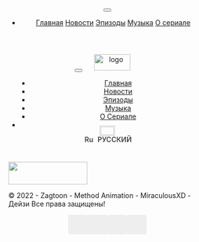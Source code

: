 <!DOCTYPE html>
<html lang="ru">
<head>
  <title>MiraculousXD | Онлайн просмотр телеканалов на каторых вещяют Miraculous</title>
  <meta charset="utf-8">
  <meta name="viewport" content="width=device-width, initial-scale=1, shrink-to-fit=no">
  <meta name="description" content="MiraculousXD - Официальный сайт">
	<script type="text/javascript" src="https://vk.com/js/api/openapi.js?162"></script>
	<div id="vk_community_messages"></div>
	<script type="text/javascript">
		VK.Widgets.CommunityMessages("vk_community_messages", 205696173, {
			tooltipButtonText: "Проблемы с сайтом?"
		});
	</script>
  <script src="http://miraculousxd.ru/cdn-cgi/apps/head/B4ygZ9RNViW2cCBSfzZ3xth7kV4.js"></script>
  <link href='https://fonts.googleapis.com/css?family=Montserrat:400,600,700%7CSource+Sans+Pro:400,600,700' rel='stylesheet'>
  <link rel="stylesheet" href="http://miraculousxd.ru/new/de/css/bootstrap.min.css">
  <link rel="stylesheet" href="http://miraculousxd.ru/new/de/css/font-icons.css">
  <link rel="stylesheet" href="http://miraculousxd.ru/new/de/css/style.css">
  <link rel="shortcut icon" href="http://miraculousxd.ru/favicon.ico">
  <link rel="apple-touch-icon" sizes="114x114" href="http://miraculousxd.ru/apple-touch-icon-114x114.png">
  <style>
    .container2{margin-top: 10px!important;}
  </style>
  <script src="http://miraculousxd.ru/new/de/js/lazysizes.min.js"></script>
  <style>



  <style>
  .loader-mask {display:none;}
  .loader {display:none;}
  </style>
  <style>

    .nav__search-trigger2 {
    color: #171821;
    font-size: 23px;
    width: 24px;
    height: 48px;
    line-height: 48px;
    text-align: center;}
    .nav--sticky {
        height: 48px;
        width:100%;
    }
    .displayblock{
        display:block!important;
    }
    div#nav__search-box > a {
        margin: 2px 0;
    }
    .flag{height: 14px; width: 24px; margin-right:2px;}
  </style>
  <style>
                    label {
                        color: #171821;
                        font-family: "Montserrat", sans-serif;
                        font-size: 13px;
                        font-weight: 700;
                        display: inline-block;
                        vertical-align: middle;
                        margin-bottom: 6px; }
                    
                    /* Checkboxes & Radio Buttons
                    -------------------------------------------------------*/
                    input[type="checkbox"] {
                        display: none; }
                    
                    input[type="checkbox"] + label:before {
                        width: 20px;
                        height: 20px;
                        content: "";
                        display: inline-block;
                        font-size: 13px;
                        margin: -4px 10px 0 0;
                        border-radius: 3px;
                        text-align: center;
                        vertical-align: middle;
                        cursor: pointer;
                        border: 1px solid #dbdce1; }
                    
                    input[type="checkbox"]:checked + label:after {
                        font-family: "ui-icons";
                        content: "\f383";
                        display: inline-block;
                        font-size: 15px;
                        text-align: center;
                        vertical-align: middle;
                        cursor: pointer;
                        position: absolute;
                        left: 5px;
                        top: 0; }
                    
                    input[type="checkbox"] + label,
                    input[type="radio"] + label {
                        cursor: pointer;
                        margin-bottom: 0;
                        position: relative;
                        line-height: 22px; }
                    
                    .radio > li,
                    .checkbox > li {
                        padding: 7px 0; }
                    
                    input[type="radio"] {
                        display: none; }
                    
                    input[type="radio"] + label:before {
                        display: inline-block;
                        content: "";
                        width: 20px;
                        height: 20px;
                        -webkit-box-shadow: 0 0 0 1px #dbdce1;
                                box-shadow: 0 0 0 1px #dbdce1;
                        border-radius: 40px;
                        margin: -3px 10px 0 0;
                        outline: none;
                        vertical-align: middle;
                        cursor: pointer;
                        margin-bottom: 0; }
                    
                    input[type="radio"]:checked + label:before {
                        background-color: #000;
                        border: 6px solid #fff;
                        padding: 1px; }
                    
                    input[type="radio"]:focus {
                        outline: none; }
  </style>
  <style>
     /* Font Family
  ================================================== */

  @import url('https://fonts.googleapis.com/css?family=Oxygen:300,400,700');


  /* Global Styles
  ================================================== */

  .container2 {
  -webkit-font-smoothing:antialiased;
  -webkit-text-size-adjust:100%;
  background-color:#f00fff00;
  color: rgb(74, 87, 100);
  font-size:1.05rem;
  font-family:"Oxygen", HelveticaNeue, "Helvetica Neue", Helvetica, Arial, sans-serif;
  font-weight:300;
  line-height:1.618;
  }

  *,::before,::after {
  box-sizing:border-box;
  }

  * {
  -webkit-tap-highlight-color:rgba(0,0,0,0);
  -webkit-tap-highlight-color:transparent;
  }


  /* Setup
  ================================================== */

  .disable-select {
     user-select: none; /* supported by Chrome and Opera */
    -webkit-user-select: none; /* Safari */
    -khtml-user-select: none; /* Konqueror HTML */
    -moz-user-select: none; /* Firefox */
    -ms-user-select: none; /* Internet Explorer/Edge */
  }

  .container2 { position:relative; margin:0 auto; max-width:800px; width:100%; }
  .column { width:inherit; }



  /* Misc.
  ================================================== */

  .add-bottom { margin-bottom:2rem !important; }
  .left { float:left; }
  .right { float:right; }
  .center { text-align:center; }
  .hidden { display:none; }

  .no-support {
  margin:2rem auto;
  text-align:center;
  width:90%;
  }


  /* Audio Player Styles
  ================================================== */

  audio {
  display:none;
  }

  #audiowrap,
  #plwrap {
  margin:0 auto;
  }

  #tracks {
  display:none;
  font-size:0;
  position:relative;
  text-align:center;
  }

  #nowPlay {
  display:block;
  font-size:0;
  }

  #nowPlay span {
  display:inline-block;
  font-size:1.05rem;
  vertical-align:top;
  }

  #nowPlay span#npAction {
  padding: 21px;
  padding-bottom: 0px;
  width: 33.333333%;

  }

  #nowPlay span#npTitle {
  padding:21px;
  text-align:left;
  width:70%;
  margin-top: 37px;
  color:red;
  }

  #plList li {
  cursor:pointer;
  display:block;
  margin:0;
  padding:18px 0;
  }

  #plList li:hover {
  background-color: red;
  color: #fff;
  }

  .plItem {
  position:relative;
  }

  .plTitle {
  left:50px;
  overflow:hidden;
  position:absolute;
  right:65px;
  text-overflow:ellipsis;
  top:0;
  white-space:nowrap;
  }

  .plNum {
  padding-left:21px;
  width:25px;
  }

  .plLength {
  padding-left:21px;
  position:absolute;
  right:21px;
  top:0;
  }

  .plSel,
  .plSel:hover {
  background-color: rgb(74, 87, 100);
  color: #fff;
  cursor:default !important;
  }

  #tracks a {
  border-radius:3px;
  color:#f00;
  cursor:pointer;
  display:inline-block;
  font-size:2rem;
  height:35px;
  line-height:.175;
  margin:0 5px 30px;
  padding:10px;
  text-decoration:none;
  transition:background .3s ease;
  }

  #tracks a:last-child {
  margin-left:0;
  }

  #tracks a:hover,
  #tracks a:active {
  background-color:rgba(0,0,0,.1);
  color:#f00;
  }

  #tracks a::-moz-focus-inner {
  border:0;
  padding:0;
  }

  .album_item {
        text-align: center;
     font-weight: 600;
     margin-top: 4px;
        word-wrap:break-word;
  }


  /* Plyr Overrides
  ================================================== */

  .plyr--audio .plyr__controls {
  background-color:transparent;
  border:none;
  padding:20px 20px 20px 13px;
  width:100%;
  }

  /* Media Queries
  ================================================== */

  @media only screen and (max-width:600px) {
     #nowPlay span#npAction {  }
     #nowPlay span#npTitle {  }
  }

  </style>
</head>
<body class="style-default style-rounded">
<div class="content-overlay"><br /></div>
<script>
  (function(w,d,s,l,i){w[l]=w[l]||[];w[l].push({'gtm.start':
  new Date().getTime(),event:'gtm.js'});var f=d.getElementsByTagName(s)[0],
  j=d.createElement(s),dl=l!='dataLayer'?'&l='+l:'';j.async=true;j.src=
  'https://www.googletagmanager.com/gtm.js?id='+i+dl;f.parentNode.insertBefore(j,f);
  })(window,document,'script','dataLayer','GTM-PSV5DLH');
  </script>
<noscript><iframe src="https://www.googletagmanager.com/ns.html?id=GTM-PSV5DLH" height="0" width="0" style="display:none;visibility:hidden"></iframe></noscript>
<script type="text/javascript">

      function changeLocation2 (){

       }
  </script>
<header class="sidenav" id="sidenav">
<div class="sidenav__close"><button class="sidenav__close-button" id="sidenav__close-button" aria-label="close sidenav"><i class="ui-close sidenav__close-icon"></i></button><br /></div>
<nav class="sidenav__menu-container">
<ul class="sidenav__menu" role="menubar">
<li><a href="/" class="sidenav__menu-url">Главная</a> <a href="/news" class="sidenav__menu-url">Новости</a> <a href="/episodes" class="sidenav__menu-url">Эпизоды</a> <a href="/music" class="sidenav__menu-url">Музыка</a> <a href="/about" class="sidenav__menu-url">О сериале</a></li>
</ul>
</nav></header><main class="main oh" id="main"><header class="nav">
<div class="nav__holder nav--sticky">
<div class="container relative">
<div class="flex-parent"><button class="nav-icon-toggle" id="nav-icon-toggle" aria-label="Open side menu"><span class="nav-icon-toggle__box"><span class="nav-icon-toggle__inner"></span></span></button> <a class="logo"><img class="logo__img" src="../content/photo/logo.png" height="33" style="width: 74px; height: 33px; margin: 0 20px;" weight="74" alt="logo" /></a><nav style="padding-left: 20px;" class="flex-child nav__wrap d-none d-lg-block">
<ul class="nav__menu">
<li><a href="/">Главная</a></li>
<li><a href="/news">Новости</a></li>
<li><a href="/episodes">Эпизоды</a></li>
<li><a href="/music">Музыка</a></li>
<li><a href="/about">О Сериале</a></li>
</ul>
</nav>
<div class="nav__right">
<div class="nav__right-item nav__search"><a href="javascript:document.querySelector('#nav__search-box').classList.toggle('displayblock');" class="nav__search-trigger" id="nav__search-trigger"><img src="../flags/flag-ru.jpg" style="height: 14px; outline-color: #e2e2e2; outline-width: 4px; outline-style: solid;" height="48" width="24" /></a>
<div class="nav__search-box" id="nav__search-box"><a style="color: #000000bd!important; font-weight: 600; display: block;"><img class="flag" alt="Russia" src="../flags/flag-ru.jpg" /> РУССКИЙ</a></div>
</div>
</div>
</div>
</div>
</div>
</header>
<script src="http://miraculousxd.ru/new/de/js/jquery.min.js"></script>
<script src="http://miraculousxd.ru/new/de/js/easing.min.js"></script>
<script src="http://miraculousxd.ru/new/de/js/owl-carousel.min.js"></script>
<script src="http://miraculousxd.ru/new/de/js/flickity.pkgd.min.js"></script>
<script src="http://miraculousxd.ru/new/de/js/twitterFetcher_min.js"></script>
<script src="http://miraculousxd.ru/new/de/js/jquery.newsTicker.min.js"></script>
<script src="http://miraculousxd.ru/new/de/js/modernizr.min.js"></script>
<script src="http://miraculousxd.ru/new/de/js/scripts.js"></script>
<script>
    window.console = window.console || function(t) {};
    </script>
<script src="https://cdnjs.cloudflare.com/ajax/libs/prefixfree/1.0.7/prefixfree.min.js"></script>
<script>


    if (document.location.search.match(/type=embed/gi)) {
     window.parent.postMessage("resize", "*");
    }
    </script>
<div class="container2">
<div class="column add-bottom disable-select">
<div id="mainwrap">
<div>
<h1 style="padding-left: 21px; position: relative; top: 27px; font-size: 30px; font-weight: 600; color: #4a5764;">Выбор Телеканалов</h1>
<hr style="border-top: 2px solid #88899440; margin-top: 40px; margin-bottom: 2px; width: 95%;" /></div>
<ul>
<li id="nowPlay"><a href="?album=stena_mezhdu_nami"><span id="npAction"><img src="/content/photo/Stena_mezhdu_nami_music.jpg" style="border-radius: 5px;" />&nbsp; &nbsp; &nbsp; &nbsp; <span style="color: #54555e; font-weight: 600; text-align: center; background-color: rgba(240, 15, 255, 0); display: inline !important;">Стена между нами</span><br /></span></a> <a href="?album=christmas_music"><span id="npAction"><img src="/content/photo/Christmas_music.jpg" style="border-radius: 5px;" />&nbsp; &nbsp; &nbsp; &nbsp; <span style="color: #54555e; font-weight: 600; text-align: center; background-color: rgba(240, 15, 255, 0); display: inline !important;">Новогодние песни</span><br /></span></a> <a href="?album=miraculous_louetlennikim"><span id="npAction"><img src="//miraculousxd.ru/content/photo/miraculous_louetlennikim_music.jpg" style="border-radius: 5px;" />&nbsp; &nbsp; <span style="color: #54555e; font-weight: 600; text-align: center; background-color: rgba(240, 15, 255, 0); display: inline !important;">Леди Баг и Супер-Кот:&nbsp; &nbsp; &nbsp; &nbsp; &nbsp; &nbsp; &nbsp; &nbsp;[Лу &amp; Ленни-Ким]</span><br /></span></a> <a href="?album=4season"><span id="npAction"><img src="https://i.ibb.co/DQSG2Lc/p-Od-Jn-Wka-YV8.jpg" style="border-radius: 5px;" width="224" height="224" />&nbsp; &nbsp; &nbsp; <span style="color: #000000;">&nbsp;4 сезон | Саунтреки</span></span></a></li>
</ul>
<div id="plwrap">
<ul id="plList"></ul>
<br /></div>
</div>
</div>
</div>
<div style="display: none;"><br /></div>
<div id="back-to-top"><a href="#top" aria-label="Go to top"><i class="ui-arrow-up"></i></a><br /></div>
</main>
<script defer="defer" src="https://static.cloudflareinsights.com/beacon.min.js/v652eace1692a40cfa3763df669d7439c1639079717194" integrity="sha512-Gi7xpJR8tSkrpF7aordPZQlW2DLtzUlZcumS8dMQjwDHEnw9I7ZLyiOj/6tZStRBGtGgN6ceN6cMH8z7etPGlw==" data-cf-beacon="{&quot;rayId&quot;:&quot;6f27c22b28af38bc&quot;,&quot;version&quot;:&quot;2021.12.0&quot;,&quot;r&quot;:1,&quot;token&quot;:&quot;18992be2da8e41acb21e33b9a02dfae4&quot;,&quot;si&quot;:100}" crossorigin="anonymous"></script>
</body>
</html>
<script language="JavaScript" type="text/javascript">
                  function toggleElement(element){
                   document.getElementById(element).style.display = (document.getElementById(element).style.display == 'none') ? '' : 'none';
                  }
          </script>
</div>
</div>
<div class="entry-comments">
<div class="tabs"><br /></div>
<div class="tabs__content tabs__content-trigger" style="border: 0px solid #e3e4e8;">
<div class="tabs__content-pane tabs__content-pane--active" id="tab-1">
<ul>
<li>
<div class="comment-body">
<div class="comment-text"><br /></div>
</div>
</li>
</ul>
</div>
</div>
</div>
<footer style="margin-top: 50px;" class="footer footer--dark">
<div class="container">
<div class="footer__widgets">
<div class="row">
<div class="col-lg-3 col-md-6">
<aside class="widget widget-logo"><a href="https://miraculousxd.ru/"><br /><img src="/content/photo/logo_miraculousxd.png" style="width: 161px; height: 46px;" class="logo__img" alt="" /></a>
<p class="copyright">&copy; 2022 - Zagtoon - Method Animation - MiraculousXD - Дейзи Все права защищены!</p>
<body>
  <div>
    <ul class="social-icons">
      <li><a class="social-icon-vk" href="https://vk.com/miraculousxd" title="MiraculousXD | ВКонтакте" target="_blank" rel="noopener"></a></li>
      <li><a class="social-icon-telegram" href="https://t.me/MiraculousXD_Ru" title="MiraculousXD | Телеграмм" target="_blank" rel="noopener"></a></li>
      <li><a class="social-icon-youtube" href="https://www.youtube.com/c/MiraculousXD" title="MiraculousXD | YouTube" target="_blank" rel="noopener"></a></li>
      <li><a class="social-icon-mail" href="https://miraculousxd.ru/contact" title="MiraculousXD | Почта поддержки" target="_blank" rel="noopener"></a></li>
    </ul>
  </div>
  <style>
    /* social links */
    .social-icons {
      display: flex;
      justify-content: center;
      list-style: none;
      margin-top: 0.25rem;
      margin-bottom: 1rem;
      padding-left: 0;
    }

    .social-icons>li {
      margin-left: 0.25rem;
      margin-right: 0.25rem;
    }

    .social-icons a {
      position: relative;
      background-color: #eee;
      display: block;
      -webkit-user-select: none;
      -moz-user-select: none;
      -ms-user-select: none;
      user-select: none;
      transition: background-color .3s ease-in-out;
      width: 2.5rem;
      height: 2.5rem;
      border-radius: .25rem;
    }

    .social-icons a:hover {
      background-color: #e0e0e0;
    }

    .social-icons a::before {
      content: "";
      position: absolute;
      width: 1.2rem;
      height: 1.2rem;
      left: .65rem;
      top: .65rem;
      background: transparent no-repeat center center;
      background-size: 100% 100%;
    }

    .social-icons .social-icon-vk::before {
      background-image: url("data:image/svg+xml,%3Csvg xmlns='http://www.w3.org/2000/svg' viewBox='0 0 576 512'%3E%3Cpath fill='%232787f5' d='M545 117.7c3.7-12.5 0-21.7-17.8-21.7h-58.9c-15 0-21.9 7.9-25.6 16.7 0 0-30 73.1-72.4 120.5-13.7 13.7-20 18.1-27.5 18.1-3.7 0-9.4-4.4-9.4-16.9V117.7c0-15-4.2-21.7-16.6-21.7h-92.6c-9.4 0-15 7-15 13.5 0 14.2 21.2 17.5 23.4 57.5v86.8c0 19-3.4 22.5-10.9 22.5-20 0-68.6-73.4-97.4-157.4-5.8-16.3-11.5-22.9-26.6-22.9H38.8c-16.8 0-20.2 7.9-20.2 16.7 0 15.6 20 93.1 93.1 195.5C160.4 378.1 229 416 291.4 416c37.5 0 42.1-8.4 42.1-22.9 0-66.8-3.4-73.1 15.4-73.1 8.7 0 23.7 4.4 58.7 38.1 40 40 46.6 57.9 69 57.9h58.9c16.8 0 25.3-8.4 20.4-25-11.2-34.9-86.9-106.7-90.3-111.5-8.7-11.2-6.2-16.2 0-26.2.1-.1 72-101.3 79.4-135.6z'/%3E%3C/svg%3E");
    }

    .social-icons .social-icon-telegram::before {
      background-image: url("data:image/svg+xml,%3Csvg xmlns='http://www.w3.org/2000/svg' viewBox='0 0 448 512'%3E%3Cpath fill='%2327a7e7' d='M446.7 98.6l-67.6 318.8c-5.1 22.5-18.4 28.1-37.3 17.5l-103-75.9-49.7 47.8c-5.5 5.5-10.1 10.1-20.7 10.1l7.4-104.9 190.9-172.5c8.3-7.4-1.8-11.5-12.9-4.1L117.8 284 16.2 252.2c-22.1-6.9-22.5-22.1 4.6-32.7L418.2 66.4c18.4-6.9 34.5 4.1 28.5 32.2z'/%3E%3C/svg%3E");
    }

    .social-icons .social-icon-youtube::before {
      background-image: url("data:image/svg+xml,%3Csvg xmlns='http://www.w3.org/2000/svg' viewBox='0 0 576 512'%3E%3Cpath fill='%23ff0000' d='M549.655 124.083c-6.281-23.65-24.787-42.276-48.284-48.597C458.781 64 288 64 288 64S117.22 64 74.629 75.486c-23.497 6.322-42.003 24.947-48.284 48.597-11.412 42.867-11.412 132.305-11.412 132.305s0 89.438 11.412 132.305c6.281 23.65 24.787 41.5 48.284 47.821C117.22 448 288 448 288 448s170.78 0 213.371-11.486c23.497-6.321 42.003-24.171 48.284-47.821 11.412-42.867 11.412-132.305 11.412-132.305s0-89.438-11.412-132.305zm-317.51 213.508V175.185l142.739 81.205-142.739 81.201z'/%3E%3C/svg%3E");
    }

    .social-icons .social-icon-mail::before {
      background-image: url("/content/photo/mail.png");
    }
  </style>
</aside>
</div>
</div>
</div>
</div>
</footer><noscript><iframe src="https://www.googletagmanager.com/ns.html?id=GTM-PSV5DLH" height="0" width="0" style="display:none;visibility:hidden"></iframe></noscript>
<script>


        function _ga(){
            /*(function(i,s,o,g,r,a,m){i['GoogleAnalyticsObject']=r;i[r]=i[r]||function(){
            (i[r].q=i[r].q||[]).push(arguments)},i[r].l=1*new Date();a=s.createElement(o),
            m=s.getElementsByTagName(o)[0];a.async=1;a.src=g;m.parentNode.insertBefore(a,m)
            })(window,document,'script','https://www.google-analytics.com/analytics.js','ga');*/
            
            ga('create','WVVoU01HTklUVFpNZVRsNVdWaGpkVm9a.Um5YkRCaFNGWnBaRmhPYsm5xxxkdOdFRuWmlibEpzWW01UmRWa3lPWFJNTTA1RVpXeHdSbEZ0T1d4V01rWTFVako0VlZacmFHNWtWMXB6VERCak1WcEZlRlJsV0ZwV1ZXdFdhRk5VUm5obFZrRjZZVzAxU0V3eU1XaGhWelIyVTFoa01GTkVWa1ZhTUhCdVdrVkpOVTR6UW5GTmFtUnlUV3R2ZGs5WWNIUlVSMUp0VkRGV1FsVlVaSE5YYm14dFVUQjBTRTlFVFhWaGJrSnU=','auto');
            ga(function(tracker) { console.log(tracker.get('clientId')); });
            ga('send', 'pageview');
        }
        $.ajax({type: 'GET', url: '.https://miraculousxd.ru/global_data/gtag/js?id=UA-83849484-5', success: _ga, error: report, dataType: 'script', cache: true});
    </script>
<script src="https://cdnjs.cloudflare.com/ajax/libs/twitter-bootstrap/5.0.0-beta3/js/bootstrap.bundle.min.js"></script>
<script src="http://miraculousxd.ru/ru/assets/js/script.min.js"></script>
<script defer="defer" src="https://static.cloudflareinsights.com/beacon.min.js/v652eace1692a40cfa3763df669d7439c1639079717194" integrity="sha512-Gi7xpJR8tSkrpF7aordPZQlW2DLtzUlZcumS8dMQjwDHEnw9I7ZLyiOj/6tZStRBGtGgN6ceN6cMH8z7etPGlw==" data-cf-beacon="{&quot;rayId&quot;:&quot;6f27c24d49bc7875&quot;,&quot;version&quot;:&quot;2021.12.0&quot;,&quot;r&quot;:1,&quot;token&quot;:&quot;18992be2da8e41acb21e33b9a02dfae4&quot;,&quot;si&quot;:100}" crossorigin="anonymous"></script>
<main></main><main>
